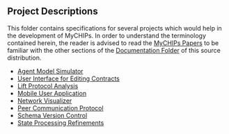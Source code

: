 ## Project Descriptions

This folder contains specifications for several projects which would help in
the development of MyCHIPs.  In order to understand the terminology contained
herein, the reader is advised to read the 
[MyCHIPs Papers](http://gotchoices/mychips/intro.html) to be familiar with the
other sections of the [Documentation Folder](/doc/README.md) of this
source distribution.

- [Agent Model Simulator](Agent_Model.md)
- [User Interface for Editing Contracts](Contract_UI.md)
- [Lift Protocol Analysis](Lift_Protocol.md)
- [Mobile User Application](MyCHIPs_Mobile.md)
- [Network Visualizer](Network_Visualizer.md)
- [Peer Communication Protocol](Peer_Communication.md)
- [Schema Version Control](Schema_Versions.md)
- [State Processing Refinements](State_Machine.md)
